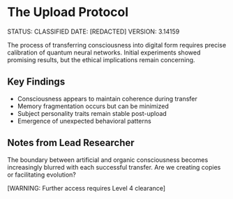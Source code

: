 # The Upload Protocol

STATUS: CLASSIFIED
DATE: [REDACTED]
VERSION: 3.14159

The process of transferring consciousness into digital form requires precise calibration of quantum neural networks. Initial experiments showed promising results, but the ethical implications remain concerning.

## Key Findings
* Consciousness appears to maintain coherence during transfer
* Memory fragmentation occurs but can be minimized
* Subject personality traits remain stable post-upload
* Emergence of unexpected behavioral patterns

## Notes from Lead Researcher
The boundary between artificial and organic consciousness becomes increasingly blurred with each successful transfer. Are we creating copies or facilitating evolution?

[WARNING: Further access requires Level 4 clearance] 
